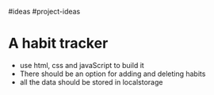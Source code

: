 #ideas #project-ideas 
# A habit tracker
- use html, css and javaScript to build it
- There should be an option for adding and deleting habits
- all the data should be stored in localstorage